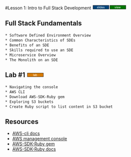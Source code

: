 #Lesson 1: Intro to Full Stack Development [![slides](../_images/slides-clean.png)]()[![view](../_images/view-clean.png)](https://speakerdeck.com/devsecops/devsecops-bootcamp-week-2-lesson-1)

## Full Stack Fundamentals 

```
* Software Defined Environment Overview
* Common Characteristics of SDEs
* Benefits of an SDE
* Skills required to use an SDE
* Microservice Overview
* The Monolith on an SDE

```

## Lab #1 [![slides](../_images/lab-clean.png)](LAB-1.md)
```
* Navigating the console
* AWS CLI
* Download AWS-SDK-Ruby gem
* Exploring S3 buckets
* Create Ruby script to list content in S3 bucket
```

## Resources
* [AWS-cli docs](https://aws.amazon.com/documentation/cli/)
* [AWS management console](https://aws.amazon.com/console/)
* [AWS-SDK-Ruby gem](https://rubygems.org/gems/aws-sdk/versions/2.3.7)
* [AWS-SDK-Ruby docs](https://aws.amazon.com/documentation/sdk-for-ruby/)
